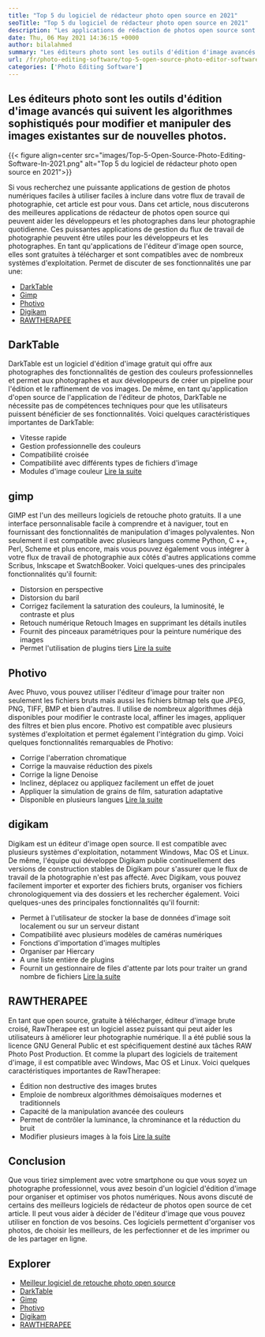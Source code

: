 ```yaml
---
title: "Top 5 du logiciel de rédacteur photo open source en 2021" 
seoTitle: "Top 5 du logiciel de rédacteur photo open source en 2021" 
description: "Les applications de rédaction de photos open source sont les outils d'édition d'image avancés qui suivent les algorithmes sophistiqués pour modifier et manipuler des images en nouvelles photos." 
date: Thu, 06 May 2021 14:36:15 +0000
author: bilalahmed
summary: "Les éditeurs photo sont les outils d'édition d'image avancés qui suivent les algorithmes sophistiqués pour modifier et manipuler des images existantes sur de nouvelles photos." 
url: /fr/photo-editing-software/top-5-open-source-photo-editor-software-in-2021/
categories: ['Photo Editing Software']
---
```


## Les éditeurs photo sont les outils d'édition d'image avancés qui suivent les algorithmes sophistiqués pour modifier et manipuler des images existantes sur de nouvelles photos.

{{< figure align=center src="images/Top-5-Open-Source-Photo-Editing-Software-In-2021.png" alt="Top 5 du logiciel de rédacteur photo open source en 2021">}}

Si vous recherchez une puissante applications de gestion de photos numériques faciles à utiliser faciles à inclure dans votre flux de travail de photographie, cet article est pour vous. Dans cet article, nous discuterons des meilleures applications de rédacteur de photos open source qui peuvent aider les développeurs et les photographes dans leur photographie quotidienne. Ces puissantes applications de gestion du flux de travail de photographie peuvent être utiles pour les développeurs et les photographes. En tant qu'applications de l'éditeur d'image open source, elles sont gratuites à télécharger et sont compatibles avec de nombreux systèmes d'exploitation. Permet de discuter de ses fonctionnalités une par une:
  * [DarkTable][1]
  * [Gimp][2]
  * [Photivo][3]
  * [Digikam][4]
  * [RAWTHERAPEE][5]

## DarkTable
DarkTable est un logiciel d'édition d'image gratuit qui offre aux photographes des fonctionnalités de gestion des couleurs professionnelles et permet aux photographes et aux développeurs de créer un pipeline pour l'édition et le raffinement de vos images. De même, en tant qu'application d'open source de l'application de l'éditeur de photos, DarkTable ne nécessite pas de compétences techniques pour que les utilisateurs puissent bénéficier de ses fonctionnalités. Voici quelques caractéristiques importantes de DarkTable:
  * Vitesse rapide
  * Gestion professionnelle des couleurs
  * Compatibilité croisée
  * Compatibilité avec différents types de fichiers d'image
  * Modules d'image couleur
[Lire la suite][6]

## gimp
GIMP est l'un des meilleurs logiciels de retouche photo gratuits. Il a une interface personnalisable facile à comprendre et à naviguer, tout en fournissant des fonctionnalités de manipulation d'images polyvalentes. Non seulement il est compatible avec plusieurs langues comme Python, C ++, Perl, Scheme et plus encore, mais vous pouvez également vous intégrer à votre flux de travail de photographie aux côtés d'autres applications comme Scribus, Inkscape et SwatchBooker. Voici quelques-unes des principales fonctionnalités qu'il fournit:
  * Distorsion en perspective
  * Distorsion du baril
  * Corrigez facilement la saturation des couleurs, la luminosité, le contraste et plus
  * Retouch numérique Retouch Images en supprimant les détails inutiles
  * Fournit des pinceaux paramétriques pour la peinture numérique des images
  * Permet l'utilisation de plugins tiers
[Lire la suite][7]

## Photivo
Avec Phuvo, vous pouvez utiliser l'éditeur d'image pour traiter non seulement les fichiers bruts mais aussi les fichiers bitmap tels que JPEG, PNG, TIFF, BMP et bien d'autres. Il utilise de nombreux algorithmes déjà disponibles pour modifier le contraste local, affiner les images, appliquer des filtres et bien plus encore. Photivo est compatible avec plusieurs systèmes d'exploitation et permet également l'intégration du gimp. Voici quelques fonctionnalités remarquables de Photivo:
  * Corrige l'aberration chromatique
  * Corrige la mauvaise réduction des pixels
  * Corrige la ligne Denoise
  * Inclinez, déplacez ou appliquez facilement un effet de jouet
  * Appliquer la simulation de grains de film, saturation adaptative
  * Disponible en plusieurs langues
[Lire la suite][8]

## digikam
Digikam est un éditeur d'image open source. Il est compatible avec plusieurs systèmes d'exploitation, notamment Windows, Mac OS et Linux. De même, l'équipe qui développe Digikam publie continuellement des versions de construction stables de Digikam pour s'assurer que le flux de travail de la photographie n'est pas affecté. Avec Digikam, vous pouvez facilement importer et exporter des fichiers bruts, organiser vos fichiers chronologiquement via des dossiers et les rechercher également. Voici quelques-unes des principales fonctionnalités qu'il fournit:
  * Permet à l'utilisateur de stocker la base de données d'image soit localement ou sur un serveur distant
  * Compatibilité avec plusieurs modèles de caméras numériques
  * Fonctions d'importation d'images multiples
  * Organiser par Hiercary
  * A une liste entière de plugins
  * Fournit un gestionnaire de files d'attente par lots pour traiter un grand nombre de fichiers
[Lire la suite][9]

## RAWTHERAPEE
En tant que open source, gratuite à télécharger, éditeur d'image brute croisé, RawTherapee est un logiciel assez puissant qui peut aider les utilisateurs à améliorer leur photographie numérique. Il a été publié sous la licence GNU General Public et est spécifiquement destiné aux tâches RAW Photo Post Production. Et comme la plupart des logiciels de traitement d'image, il est compatible avec Windows, Mac OS et Linux. Voici quelques caractéristiques importantes de RawTherapee:
  * Édition non destructive des images brutes
  * Emploie de nombreux algorithmes démoisaïques modernes et traditionnels
  * Capacité de la manipulation avancée des couleurs
  * Permet de contrôler la luminance, la chrominance et la réduction du bruit
  * Modifier plusieurs images à la fois
[Lire la suite][10]

## Conclusion
Que vous tiriez simplement avec votre smartphone ou que vous soyez un photographe professionnel, vous avez besoin d'un logiciel d'édition d'image pour organiser et optimiser vos photos numériques. Nous avons discuté de certains des meilleurs logiciels de rédacteur de photos open source de cet article. Il peut vous aider à décider de l'éditeur d'image que vous pouvez utiliser en fonction de vos besoins. Ces logiciels permettent d'organiser vos photos, de choisir les meilleurs, de les perfectionner et de les imprimer ou de les partager en ligne.

## Explorer
  * [Meilleur logiciel de retouche photo open source][11]
  * [DarkTable][6]
  * [Gimp][7]
  * [Photivo][8]
  * [Digikam][9]
  * [RAWTHERAPEE][10]



[1]: #darktable
[2]: #gimp
[3]: #photivo
[4]: #digikam
[5]: #rawtherapee
[6]: https://products.containerize.com/photo-editing-software/darktable
[7]: https://products.containerize.com/photo-editing-software/gimp
[8]: https://products.containerize.com/photo-editing-software/photivo
[9]: https://products.containerize.com/photo-editing-software/digikam
[10]: https://products.containerize.com/photo-editing-software/rawtherapee
[11]: https://products.containerize.com/photo-editing-software

